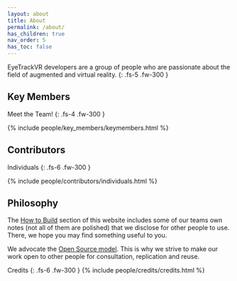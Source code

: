 ```yaml
---
layout: about
title: About
permalink: /about/
has_children: true
nav_order: 5
has_toc: false
---
```



EyeTrackVR developers are a group of people who are passionate about the field of augmented and virtual reality.
{: .fs-5 .fw-300 }

## Key Members

Meet the Team!
{: .fs-4 .fw-300 }
<!-- To  include people in this list please edit the appropriate yaml file in the _data directory-->
{% include people/key_members/keymembers.html %}

<p style="page-break-after:always;"></p>

## Contributors

Individuals
{: .fs-6 .fw-300 }
<!-- To  include people in this list please edit the appropriate yaml file in the _data directory-->
{% include people/contributors/individuals.html %}

<p style="page-break-after:always;"></p>

## Philosophy

The [How to Build](/EyeTrackVR/how_to_build/) section of this website includes some of our teams own notes (not all of them are polished) that we disclose for other people to use.
There, we hope you may find something useful to you.

We advocate the [Open Source model](https://en.wikipedia.org/wiki/Open-source_model).
This is why we strive to make our work open to other people for consultation, replication and reuse.

Credits
{: .fs-6 .fw-300 }
{% include people/credits/credits.html %}